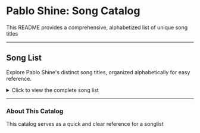 # Pablo Shine: Song Catalog

This README provides a comprehensive, alphabetized list of unique song titles 

---

## Song List

Explore Pablo Shine's distinct song titles, organized alphabetically for easy reference.

<details>
<summary>Click to view the complete song list</summary>

1.  Afro Blue
2.  Alonzo
3.  Always the Highroad
4.  Caravan
5.  Cubano Chant
6.  Fiesta Lights
7.  Funji Mama
8.  Green Dolphin Street
9.  Invitation
10. Linda Chicana
11. Little Sunflower
12. Mambo Inn
13. Maria Cevantes
14. Mindanao
15. Morning
16. Nica’s Dream
17. Night in Tunisia
18. One Note Samba
19. Pablo’s Fancy
20. Poinciana
21. Sabor
22. Saint Thomas
23. St. Thomas
24. Stolen Moments
25. Summertime
26. Willow Weep For Me

</details>

---

### About This Catalog

This catalog serves as a quick and clear reference for a songlist